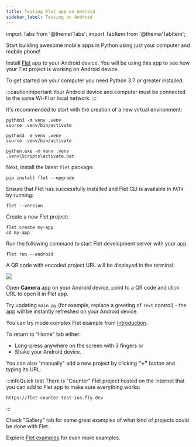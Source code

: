 ```yaml
---
title: Testing Flet app on Android
sidebar_label: Testing on Android
---
```


import Tabs from '@theme/Tabs';
import TabItem from '@theme/TabItem';

Start building awesome mobile apps in Python using just your computer and mobile phone!

Install [Flet](#) app to your Android device. You will be using this app to see how your Flet project is working on Android device.

To get started on your computer you need Python 3.7 or greater installed.

:::cautionImportant
Your Android device and computer must be connected to the same Wi-Fi or local network.
:::

It's recommended to start with the creation of a new virtual environment:

<Tabs groupId="language">
  <TabItem value="macOS" label="macOS" default>

```
python3 -m venv .venv
source .venv/bin/activate
```

  </TabItem>
  <TabItem value="Linux" label="Linux">

```
python3 -m venv .venv
source .venv/bin/activate
```

  </TabItem>
  <TabItem value="Windows" label="Windows">

```
python.exe -m venv .venv
.venv\Scripts\activate.bat
```

  </TabItem>
</Tabs>

Next, install the latest `flet` package:

```
pip install flet --upgrade
```

Ensure that Flet has successfully installed and Flet CLI is available in `PATH` by running:

```
flet --version
```

Create a new Flet project:

```
flet create my-app
cd my-app
```

Run the following command to start Flet development server with your app:

```
flet run --android
```

A QR code with encoded project URL will be displayed in the terminal:

<img src="/img/docs/getting-started/testing-on-android/app-qr-code.png" className="screenshot-30 screenshot-rounded" />

Open **Camera** app on your Android device, point to a QR code and click URL to open it in Flet app.

Try updating `main.py` (for example, replace a greeting of `Text` control) - the app will be instantly refreshed on your Android device.

You can try mode complex Flet example from [Introduction](/docs/#flet-app-example).

To return to "Home" tab either:
- Long-press anywhere on the screen with 3 fingers or
- Shake your Android device.

You can also "manually" add a new project by clicking **"+"** button and typing its URL.

:::infoQuick test
There is "Counter" Flet project hosted on the internet that you can add to Flet app to make sure everything works:

```
https://flet-counter-test-ios.fly.dev
```
:::

Check "Gallery" tab for some great examples of what kind of projects could be done with Flet.

Explore [Flet examples](https://github.com/flet-dev/examples/tree/main/python) for even more examples.